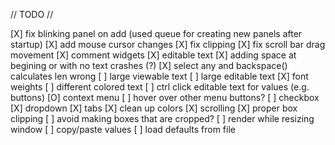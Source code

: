 // TODO //

[X] fix blinking panel on add (used queue for creating new panels after startup)
[X] add mouse cursor changes
[X] fix clipping
[X] fix scroll bar drag movement
[X] comment widgets
[X] editable text
  [X] adding space at begining or with no text crashes (?)
  [X] select any and backspace() calculates len wrong
[ ] large viewable text
[ ] large editable text
[X] font weights
[ ] different colored text
[ ] ctrl click editable text for values (e.g. buttons)
[O] context menu
  [ ] hover over other menu buttons?
[ ] checkbox
[X] dropdown
[X] tabs
[X] clean up colors
[X] scrolling
[X] proper box clipping
[ ] avoid making boxes that are cropped?
[ ] render while resizing window
[ ] copy/paste values
[ ] load defaults from file